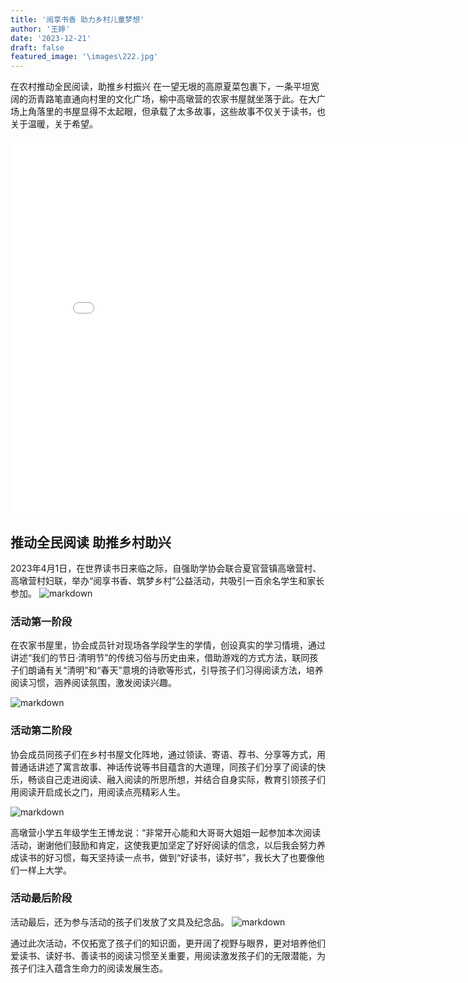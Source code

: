 ```yaml
---
title: '阅享书香 助力乡村儿童梦想'
author: '王婷'
date: '2023-12-21'
draft: false
featured_image: '\images\222.jpg'
---
```




在农村推动全民阅读，助推乡村振兴
在一望无垠的高原夏菜包裹下，一条平坦宽阔的沥青路笔直通向村里的文化广场，榆中高墩营的农家书屋就坐落于此。在大广场上角落里的书屋显得不太起眼，但承载了太多故事，这些故事不仅关于读书，也关于温暖，关于希望。


<iframe src="//player.bilibili.com/player.html?aid=970579148&bvid=BV1Yp4y1z7ht&cid=264142674&p=1" scrolling="no" border="0" frameborder="no" framespacing="0" allowfullscreen="true"width="800px" height="600px"> </iframe>

## 推动全民阅读 助推乡村助兴
2023年4月1日，在世界读书日来临之际，自强助学协会联合夏官营镇高墩营村、高墩营村妇联，举办“阅享书香、筑梦乡村”公益活动，共吸引一百余名学生和家长参加。
![markdown](/images/222.jpg)

### 活动第一阶段
在农家书屋里，协会成员针对现场各学段学生的学情，创设真实的学习情境，通过讲述“我们的节日·清明节”的传统习俗与历史由来，借助游戏的方式方法，联同孩子们朗诵有关“清明”和“春天”意境的诗歌等形式，引导孩子们习得阅读方法，培养阅读习惯，涵养阅读氛围，激发阅读兴趣。

![markdown](/images/5.jpg)

### 活动第二阶段
协会成员同孩子们在乡村书屋文化阵地，通过领读、寄语、荐书、分享等方式，用普通话讲述了寓言故事、神话传说等书目蕴含的大道理，同孩子们分享了阅读的快乐，畅谈自己走进阅读、融入阅读的所思所想，并结合自身实际，教育引领孩子们用阅读开启成长之门，用阅读点亮精彩人生。

![markdown](/images/211.jpg)

高墩营小学五年级学生王博龙说：“非常开心能和大哥哥大姐姐一起参加本次阅读活动，谢谢他们鼓励和肯定，这使我更加坚定了好好阅读的信念，以后我会努力养成读书的好习惯，每天坚持读一点书，做到“好读书，读好书”，我长大了也要像他们一样上大学。

### 活动最后阶段
活动最后，还为参与活动的孩子们发放了文具及纪念品。
![markdown](/images/23.jpg)

通过此次活动，不仅拓宽了孩子们的知识面，更开阔了视野与眼界，更对培养他们爱读书、读好书、善读书的阅读习惯至关重要，用阅读激发孩子们的无限潜能，为孩子们注入蕴含生命力的阅读发展生态。









